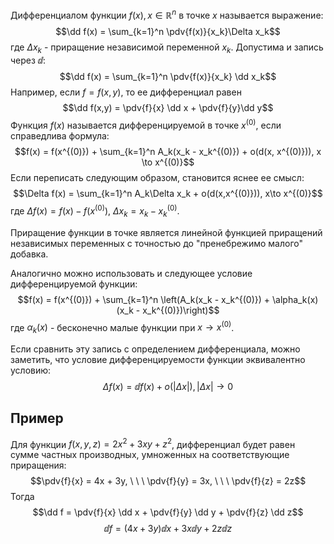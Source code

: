 Дифференциалом функции $f(x), x \in \mathbb R^n$ в точке $x$ называется выражение:
$$\dd f(x) = \sum_{k=1}^n \pdv{f(x)}{x_k}\Delta x_k$$
где $\Delta x_k$ - приращение независимой переменной $x_k$. Допустима и запись через $\dd$:
$$\dd f(x) = \sum_{k=1}^n \pdv{f(x)}{x_k} \dd x_k$$
Например, если $f = f(x,y)$, то ее дифференциал равен
$$\dd f(x,y) = \pdv{f}{x} \dd x + \pdv{f}{y}\dd y$$
Функция $f(x)$ называется дифференцируемой в точке $x^{(0)}$, если справедлива формула:
$$f(x) = f(x^{(0)}) + \sum_{k=1}^n A_k(x_k - x_k^{(0)}) + o(d(x, x^{(0)})), x \to x^{(0)}$$
Если переписать следующим образом, становится яснее ее смысл:
$$\Delta f(x) = \sum_{k=1}^n A_k\Delta x_k + o(d(x,x^{(0)})), x\to x^{(0)}$$
где $\Delta f(x) = f(x) - f(x^{(0)})$, $\Delta x_k = x_k - x_k^{(0)}$.

Приращение функции в точке является линейной функцией приращений независимых переменных с точностью до "пренебрежимо малого" добавка.

Аналогично можно использовать и следующее условие дифференцируемой функции:
$$f(x) = f(x^{(0)}) + \sum_{k=1}^n \left(A_k(x_k - x_k^{(0)}) + \alpha_k(x)(x_k - x_k^{(0)})\right)$$
где $\alpha_k(x)$ - бесконечно малые функции при $x \to x^{(0)}$.

Если сравнить эту запись с определением дифференциала, можно заметить, что условие дифференцируемости функции эквивалентно условию:
$$\Delta f(x) = \dd f(x) + o(|\Delta x|), |\Delta x| \to 0$$

## Пример
Для функции $f(x,y,z) = 2x^2 + 3xy + z^2$, дифференциал будет равен сумме частных производных, умноженных на соответствующие приращения:
$$\pdv{f}{x} = 4x + 3y, \ \ \ \pdv{f}{y} = 3x, \ \ \ \pdv{f}{z} = 2z$$
Тогда
$$\dd f = \pdv{f}{x} \dd x + \pdv{f}{y} \dd y + \pdv{f}{z} \dd z$$
$$\dd f = (4x+3y)\dd x + 3x\dd y + 2z \dd z$$